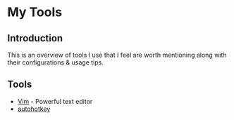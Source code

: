 # My Tools

## Introduction

This is an overview of tools I use that I feel are worth mentioning along with their configurations & usage tips.

## Tools

- [Vim](vim/README.md) - Powerful text editor
- [autohotkey](autohotkey/README.md)

